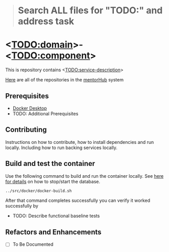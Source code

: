 ># Search ALL files for "TODO:" and address task

# <<TODO:domain>>-<<TODO:component>>

This is repository contains <<TODO:service-description>>

[Here](https://github.com/orgs/agile-learning-institute/repositories?q=mentorhub-&type=all&sort=name) are all of the repositories in the [mentorHub](https://github.com/agile-learning-institute/mentorhub/tree/main) system

## Prerequisites

- [Docker Desktop](https://www.docker.com/products/docker-desktop/)
- TODO: Additional Prerequisites

## Contributing

Instructions on how to contribute, how to install dependencies and run locally. Including how to run backing services locally.

## Build and test the container

Use the following command to build and run the container locally. See [here for details](https://github.com/agile-learning-institute/mentorhub/blob/main/docker-compose/README.md) on how to stop/start the database.

```bash
../src/docker/docker-build.sh
```

After that command completes successfully you can verify it worked successfully by

- TODO: Describe functional baseline tests

## Refactors and Enhancements

- [ ] To Be Documented
